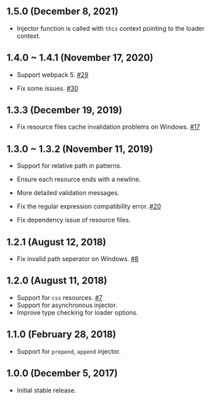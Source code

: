 ## 1.5.0 (December 8, 2021)

* Injector function is called with `this` context pointing to the loader context.

## 1.4.0 ~ 1.4.1 (November 17, 2020)

* Support webpack 5. [#29](https://github.com/yenshih/style-resources-loader/issues/29)

* Fix some issues. [#30](https://github.com/yenshih/style-resources-loader/issues/30)

## 1.3.3 (December 19, 2019)

* Fix resource files cache invalidation problems on Windows. [#17](https://github.com/yenshih/style-resources-loader/issues/17)

## 1.3.0 ~ 1.3.2 (November 11, 2019)

* Support for relative path in patterns.
* Ensure each resource ends with a newline.
* More detailed validation messages.

* Fix the regular expression compatibility error. [#20](https://github.com/yenshih/style-resources-loader/issues/20)

* Fix dependency issue of resource files.

## 1.2.1 (August 12, 2018)

* Fix invalid path seperator on Windows. [#8](https://github.com/yenshih/style-resources-loader/issues/8)

## 1.2.0 (August 11, 2018)

* Support for `css` resources. [#7](https://github.com/yenshih/style-resources-loader/issues/7)
* Support for asynchronous injector.
* Improve type checking for loader options.

## 1.1.0 (February 28, 2018)

* Support for `prepend`, `append` injector.

## 1.0.0 (December 5, 2017)

* Initial stable release.
